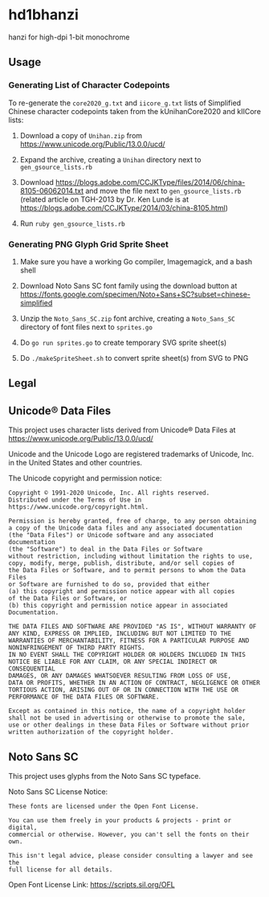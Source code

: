# hd1bhanzi
hanzi for high-dpi 1-bit monochrome

## Usage

### Generating List of Character Codepoints

To re-generate the `core2020_g.txt` and `iicore_g.txt` lists of Simplified Chinese
character codepoints taken from the kUnihanCore2020 and kIICore lists:

1. Download a copy of `Unihan.zip` from https://www.unicode.org/Public/13.0.0/ucd/

2. Expand the archive, creating a `Unihan` directory next to `gen_gsource_lists.rb`

3. Download https://blogs.adobe.com/CCJKType/files/2014/06/china-8105-06062014.txt
   and move the file next to `gen_gsource_lists.rb` (related article on TGH-2013 by
   Dr. Ken Lunde is at https://blogs.adobe.com/CCJKType/2014/03/china-8105.html)

3. Run `ruby gen_gsource_lists.rb`


### Generating PNG Glyph Grid Sprite Sheet

1. Make sure you have a working Go compiler, Imagemagick, and a bash shell

2. Download Noto Sans SC font family using the download button at
   https://fonts.google.com/specimen/Noto+Sans+SC?subset=chinese-simplified

3. Unzip the `Noto_Sans_SC.zip` font archive, creating a `Noto_Sans_SC` directory
   of font files next to `sprites.go`

4. Do `go run sprites.go` to create temporary SVG sprite sheet(s)

5. Do `./makeSpriteSheet.sh` to convert sprite sheet(s) from SVG to PNG


## Legal

## Unicode® Data Files

This project uses character lists derived from Unicode® Data Files at
https://www.unicode.org/Public/13.0.0/ucd/

Unicode and the Unicode Logo are registered trademarks of Unicode, Inc. in the
United States and other countries.

The Unicode copyright and permission notice:

```
Copyright © 1991-2020 Unicode, Inc. All rights reserved.
Distributed under the Terms of Use in https://www.unicode.org/copyright.html.

Permission is hereby granted, free of charge, to any person obtaining
a copy of the Unicode data files and any associated documentation
(the "Data Files") or Unicode software and any associated documentation
(the "Software") to deal in the Data Files or Software
without restriction, including without limitation the rights to use,
copy, modify, merge, publish, distribute, and/or sell copies of
the Data Files or Software, and to permit persons to whom the Data Files
or Software are furnished to do so, provided that either
(a) this copyright and permission notice appear with all copies
of the Data Files or Software, or
(b) this copyright and permission notice appear in associated
Documentation.

THE DATA FILES AND SOFTWARE ARE PROVIDED "AS IS", WITHOUT WARRANTY OF
ANY KIND, EXPRESS OR IMPLIED, INCLUDING BUT NOT LIMITED TO THE
WARRANTIES OF MERCHANTABILITY, FITNESS FOR A PARTICULAR PURPOSE AND
NONINFRINGEMENT OF THIRD PARTY RIGHTS.
IN NO EVENT SHALL THE COPYRIGHT HOLDER OR HOLDERS INCLUDED IN THIS
NOTICE BE LIABLE FOR ANY CLAIM, OR ANY SPECIAL INDIRECT OR CONSEQUENTIAL
DAMAGES, OR ANY DAMAGES WHATSOEVER RESULTING FROM LOSS OF USE,
DATA OR PROFITS, WHETHER IN AN ACTION OF CONTRACT, NEGLIGENCE OR OTHER
TORTIOUS ACTION, ARISING OUT OF OR IN CONNECTION WITH THE USE OR
PERFORMANCE OF THE DATA FILES OR SOFTWARE.

Except as contained in this notice, the name of a copyright holder
shall not be used in advertising or otherwise to promote the sale,
use or other dealings in these Data Files or Software without prior
written authorization of the copyright holder.
```


## Noto Sans SC

This project uses glyphs from the Noto Sans SC typeface.

Noto Sans SC License Notice:
```
These fonts are licensed under the Open Font License.

You can use them freely in your products & projects - print or digital,
commercial or otherwise. However, you can't sell the fonts on their own.

This isn't legal advice, please consider consulting a lawyer and see the
full license for all details.
```
Open Font License Link: https://scripts.sil.org/OFL
